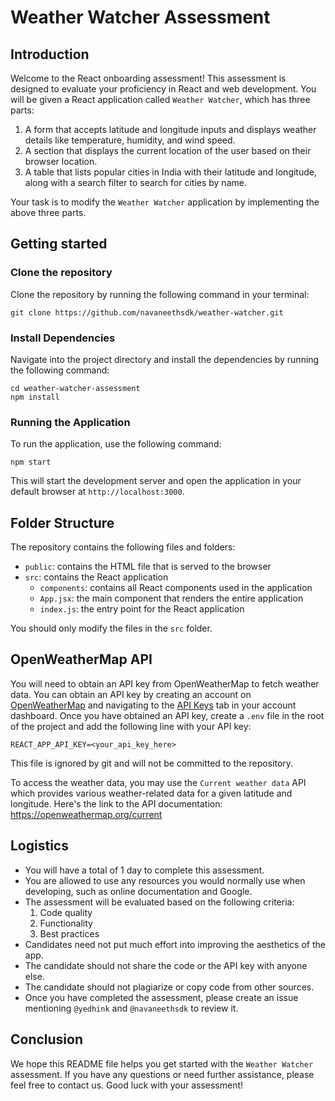 # Weather Watcher Assessment

## Introduction

Welcome to the React onboarding assessment! This assessment is designed to evaluate your proficiency in React and web development. You will be given a React application called `Weather Watcher`, which has three parts:

1. A form that accepts latitude and longitude inputs and displays weather details like temperature, humidity, and wind speed.
2. A section that displays the current location of the user based on their browser location.
3. A table that lists popular cities in India with their latitude and longitude, along with a search filter to search for cities by name.

Your task is to modify the `Weather Watcher` application by implementing the above three parts.

## Getting started

### Clone the repository

Clone the repository by running the following command in your terminal:

```
git clone https://github.com/navaneethsdk/weather-watcher.git
```

### Install Dependencies

Navigate into the project directory and install the dependencies by running the following command:

```
cd weather-watcher-assessment
npm install
```

### Running the Application

To run the application, use the following command:

```
npm start
```

This will start the development server and open the application in your default browser at `http://localhost:3000`.

## Folder Structure

The repository contains the following files and folders:

- `public`: contains the HTML file that is served to the browser
- `src`: contains the React application
  - `components`: contains all React components used in the application
  - `App.jsx`: the main component that renders the entire application
  - `index.js`: the entry point for the React application

You should only modify the files in the `src` folder.

## OpenWeatherMap API

You will need to obtain an API key from OpenWeatherMap to fetch weather data. You can obtain an API key by creating an account on [OpenWeatherMap](https://openweathermap.org/) and navigating to the [API Keys](https://home.openweathermap.org/api_keys) tab in your account dashboard. Once you have obtained an API key, create a `.env` file in the root of the project and add the following line with your API key:

```
REACT_APP_API_KEY=<your_api_key_here>
```

This file is ignored by git and will not be committed to the repository.

To access the weather data, you may use the `Current weather data` API which provides various weather-related data for a given latitude and longitude. Here's the link to the API documentation: https://openweathermap.org/current

## Logistics

- You will have a total of 1 day to complete this assessment.
- You are allowed to use any resources you would normally use when developing, such as online documentation and Google.
- The assessment will be evaluated based on the following criteria:
  1. Code quality
  2. Functionality
  3. Best practices
- Candidates need not put much effort into improving the aesthetics of the app.
- The candidate should not share the code or the API key with anyone else.
- The candidate should not plagiarize or copy code from other sources.
- Once you have completed the assessment, please create an issue mentioning `@yedhink` and `@navaneethsdk` to review it.

## Conclusion

We hope this README file helps you get started with the `Weather Watcher` assessment. If you have any questions or need further assistance, please feel free to contact us. Good luck with your assessment!
